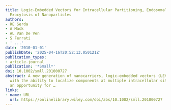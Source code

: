 ```yaml
---
title: Logic‐Embedded Vectors for Intracellular Partitioning, Endosomal Escape, and
  Exocytosis of Nanoparticles
authors:
- RE Serda
- A Mack
- AL Van De Ven
- S Ferrati
- ' ...'
date: '2010-01-01'
publishDate: '2025-04-16T20:52:13.050121Z'
publication_types:
- article-journal
publication: '*Small*'
doi: 10.1002/smll.201000727
abstract: A new generation of nanocarriers, logic‐embedded vectors (LEVs), is endowed
  with the ability to localize components at multiple intracellular sites, thus creating
  an opportunity for …
links:
- name: URL
  url: https://onlinelibrary.wiley.com/doi/abs/10.1002/smll.201000727
---
```

